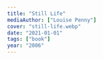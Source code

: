 ```yaml
---
title: "Still Life"
mediaAuthor: ["Louise Penny"]
cover: "still-life.webp"
date: "2021-01-01"
tags: ["book"]
year: "2006"
---
```

